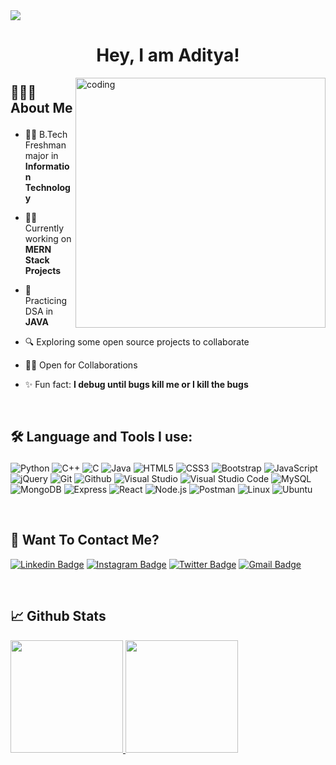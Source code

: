 <img align="center" src="https://i.imgur.com/4ASafy0.png">

<h1 align="center"> Hey, I am Aditya!</h1>

<div>
<img align="right" alt="coding" width="400" src="Assets/chellocat.png">
</div>
<h2>

🙋🏻‍♂️ About Me

</h2>

<p >

- 👨‍🎓 B.Tech Freshman major in **Information Technology**

- 👨‍💻 Currently working on **MERN Stack Projects**

- 📝 Practicing DSA in **JAVA**

- 🔍 Exploring some open source projects to collaborate

- 🤝🏼 Open for Collaborations

- ✨ Fun fact: **I debug until bugs kill me or I kill the bugs**

</p>

</br>

<h2>

🛠️ Language and Tools I use:

</h2>

<p >

![Python](https://img.shields.io/badge/Python-3776AB?style=for-the-badge&logo=python&logoColor=white)
![C++](https://img.shields.io/badge/C%2B%2B-00599C?style=for-the-badge&logo=c%2B%2B&logoColor=white)
![C](https://img.shields.io/badge/C-00599C?style=for-the-badge&logo=c&logoColor=white)
![Java](https://img.shields.io/badge/Java-ED8B00?style=for-the-badge&logo=java&logoColor=white)
![HTML5](https://img.shields.io/badge/HTML5-E34F26?style=for-the-badge&logo=html5&logoColor=white)
![CSS3](https://img.shields.io/badge/CSS3-1572B6?style=for-the-badge&logo=css3&logoColor=white)
![Bootstrap](https://img.shields.io/badge/Bootstrap-563D7C?style=for-the-badge&logo=bootstrap&logoColor=white)
![JavaScript](https://img.shields.io/badge/JavaScript-F7DF1E?style=for-the-badge&logo=javascript&logoColor=black)
![jQuery](https://img.shields.io/badge/jQuery-0769AD?style=for-the-badge&logo=jquery&logoColor=white)
![Git](https://img.shields.io/badge/-git-F1502F?style=for-the-badge&logo=git&logoColor=white)
![Github](https://img.shields.io/badge/-github-161B22?style=for-the-badge&logo=github&logoColor=white)
![Visual Studio](https://img.shields.io/badge/Visual_Studio-5C2D91?style=for-the-badge&logo=visual%20studio&logoColor=white)
![Visual Studio Code](https://img.shields.io/badge/Visual_Studio_Code-0078D4?style=for-the-badge&logo=visual%20studio%20code&logoColor=white)
![MySQL](https://img.shields.io/badge/MySQL-00000F?style=for-the-badge&logo=mysql&logoColor=white)
![MongoDB](https://img.shields.io/badge/MongoDB-4EA94B?style=for-the-badge&logo=mongodb&logoColor=white)
![Express](https://img.shields.io/badge/Express.js-white?style=for-the-badge&logo=express&logoColor=black)
![React](https://img.shields.io/badge/React-20232A?style=for-the-badge&logo=react&logoColor=61DAFB)
![Node.js](https://img.shields.io/badge/Node.js-43853D?style=for-the-badge&logo=node.js&logoColor=white)
![Postman](https://img.shields.io/badge/Postman-E95420?style=for-the-badge&logo=Postman&logoColor=white)
![Linux](https://img.shields.io/badge/Linux-FCC624?style=for-the-badge&logo=linux&logoColor=black)
![Ubuntu](https://img.shields.io/badge/Ubuntu-E95420?style=for-the-badge&logo=ubuntu&logoColor=white)

</p>
</br>
<h2>💬 Want To Contact Me? </h2>

<p >

[![Linkedin Badge](https://img.shields.io/badge/-Aditya_Singla-blue?style=for-the-badge&logo=Linkedin&logoColor=white&link=https://www.linkedin.com/in/adityasingla2802/)](https://www.linkedin.com/in/adityasingla2802/)
[![Instagram Badge](https://img.shields.io/badge/-ad1tya.28-purple?style=for-the-badge&logo=instagram&logoColor=white&link=https://instagram.com/ad1tya.28/)](https://instagram.com/ad1tya.28)
[![Twitter Badge](https://img.shields.io/badge/-2802AdityA-blue?style=for-the-badge&logo=Twitter&logoColor=white&link=https://twitter.com/2802AdityA/)](https://twitter.com/2802AdityA/)
[![Gmail Badge](https://img.shields.io/badge/adityasingla.2802@gmail.com-white?style=for-the-badge&logo=Gmail&logoColor=&link=mailto:adityasingla.2802@gmail.com)](mailto:adityasingla.2802@gmail.com)

 </p>
</br>
<h2>📈 Github Stats</h2>

<p >

<a href="https://github.com/2802AdityA">
  <img height="180em" alt="" src="https://github-readme-stats.vercel.app/api?username=2802AdityA&show_icons=true&theme=algolia&include_all_commits=true&count_private=true"/>
  <img height="180em" src="https://github-readme-stats.vercel.app/api/top-langs/?username=2802AdityA&theme=algolia&hide=c%2B%2B&layout=compact"/>
</a>

</p>
